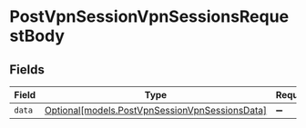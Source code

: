 # PostVpnSessionVpnSessionsRequestBody


## Fields

| Field                                                                                        | Type                                                                                         | Required                                                                                     | Description                                                                                  |
| -------------------------------------------------------------------------------------------- | -------------------------------------------------------------------------------------------- | -------------------------------------------------------------------------------------------- | -------------------------------------------------------------------------------------------- |
| `data`                                                                                       | [Optional[models.PostVpnSessionVpnSessionsData]](../models/postvpnsessionvpnsessionsdata.md) | :heavy_minus_sign:                                                                           | N/A                                                                                          |